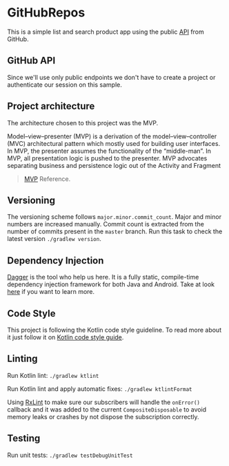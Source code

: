 # GitHubRepos

This is a simple list and search product app using the public 
[API](https://developer.github.com/v3/) from GitHub.

## GitHub API

Since we'll use only public endpoints we don't have to create a project or authenticate our session on this sample.  

## Project architecture

The architecture chosen to this project was the MVP.

Model–view–presenter (MVP) is a derivation of the model–view–controller (MVC) architectural pattern 
which mostly used for building user interfaces. In MVP, the presenter assumes the functionality of 
the “middle-man”. In MVP, all presentation logic is pushed to the presenter. 
MVP advocates separating business and persistence logic out of the Activity and Fragment

> [MVP](https://medium.com/cr8resume/make-you-hand-dirty-with-mvp-model-view-presenter-eab5b5c16e42) Reference.

## Versioning

The versioning scheme follows `major.minor.commit_count`. Major and minor numbers are 
increased manually. Commit count is extracted from the number of commits present in 
the `master` branch. Run this task to check the latest version `./gradlew version`.

## Dependency Injection

[Dagger](https://google.github.io/dagger/) is the tool who help us here. It is a fully static, compile-time 
dependency injection framework for both Java and Android. 
Take at look [here](https://google.github.io/dagger/android.html) if you want to learn more. 

## Code Style

This project is following the Kotlin code style guideline. 
To read more about it just follow it on [Kotlin code style guide](https://android.github.io/kotlin-guides/style.html).

## Linting

Run Kotlin lint:
`./gradlew ktlint`

Run Kotlin lint and apply automatic fixes:
`./gradlew ktlintFormat`

Using [RxLint](https://bitbucket.org/littlerobots/rxlint/src/default/) to make sure our subscribers will 
handle the `onError()` callback and it was added to the current `CompositeDisposable` to avoid memory leaks
or crashes by not dispose the subscription correctly.

## Testing

Run unit tests: 
`./gradlew testDebugUnitTest`
